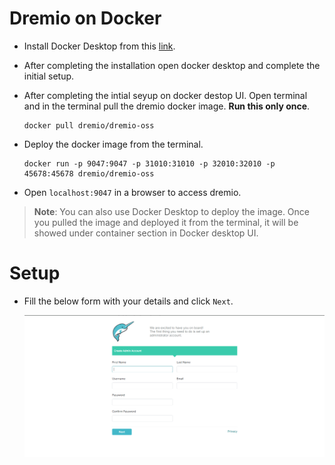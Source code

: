 # Dremio on Docker


* Install Docker Desktop from this [link](https://www.docker.com/products/docker-desktop/).

* After completing the installation open docker desktop and complete the initial setup.

* After completing the intial seyup on docker destop UI. Open terminal and in the terminal pull the dremio docker image. **Run this only once**.

    ```
    docker pull dremio/dremio-oss
    ```
* Deploy the docker image from the terminal.
    ```
    docker run -p 9047:9047 -p 31010:31010 -p 32010:32010 -p 45678:45678 dremio/dremio-oss
    ```
* Open `localhost:9047` in a browser to access dremio.

>**Note**: You can also use Docker Desktop to deploy the image. Once you pulled the image and deployed it from the terminal, it will be showed under container section in Docker desktop UI.

# Setup

* Fill the below form with your details and click `Next`.

    !['signup page'](images/signup-page.png)


